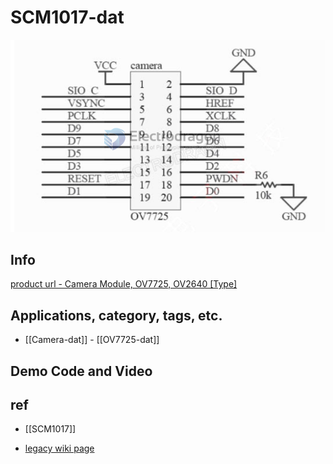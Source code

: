 
# SCM1017-dat 

![](2023-11-08-13-50-31.png)

## Info 
 
[product url - Camera Module, OV7725, OV2640 [Type]](https://www.electrodragon.com/product/ov7725-camera-module/)
 
## Applications, category, tags, etc. 

- [[Camera-dat]] - [[OV7725-dat]]

## Demo Code and Video
 

## ref 
 
- [[SCM1017]] 
 
- [legacy wiki page ](https://www.electrodragon.com/w/OV_Camera)
 


